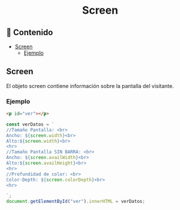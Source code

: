 <h1 align="center">Screen</h1>

<h2>📑 Contenido</h2>

- [Screen](#screen)
  - [Ejemplo](#ejemplo)

## Screen

El objeto screen contiene información sobre la pantalla del visitante.

### Ejemplo

```html
<p id="ver"></p>
```

```js
const verDatos = `
//Tamaño Pantalla: <br>
Ancho: ${screen.width}<br>
Alto:${screen.width}<br>
<hr>
//Tamaño Pantalla SIN BARRA: <br>
Ancho: ${screen.availWidth}<br>
Alto:${screen.availHeight}<br>
<hr>
//Profundidad de color: <br>
Color-Depth: ${screen.colorDepth}<br>
<hr>

`;
document.getElementById("ver").innerHTML = verDatos;
```
